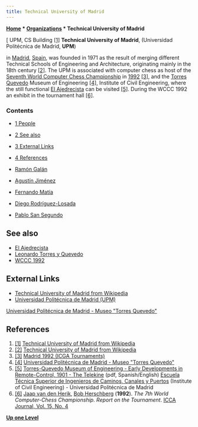```yaml
---
title: Technical University of Madrid
---
```

**[Home](Home "Home") \* [Organizations](Organizations "Organizations") \* Technical University of Madrid**



[ UPM, CS Building <a id="cite-note-1" href="#cite-ref-1">[1]</a>
**Technical University of Madrid**, (Universidad Politécnica de Madrid, **UPM**)  

in [Madrid](https://en.wikipedia.org/wiki/Madrid), [Spain](https://en.wikipedia.org/wiki/Spain), was founded in 1971 as the result of merging different Technical Schools of Engineering and Architecture, originating mainly in the 18th century <a id="cite-note-2" href="#cite-ref-2">[2]</a>. The UPM is associated with computer chess as host of the [Seventh World Computer Chess Championship](WCCC_1992 "WCCC 1992") in [1992](Timeline#1992 "Timeline") <a id="cite-note-3" href="#cite-ref-3">[3]</a>, and the [Torres Quevedo](Leonardo_Torres_y_Quevedo "Leonardo Torres y Quevedo") Museum of Engineering <a id="cite-note-4" href="#cite-ref-4">[4]</a>, Institute of Civil Engineering, where the still functional [El Ajedrecista](El_Ajedrecista "El Ajedrecista") can be visited <a id="cite-note-5" href="#cite-ref-5">[5]</a>. During the WCCC 1992 an exhibit in the tournament hall <a id="cite-note-6" href="#cite-ref-6">[6]</a>. 



### Contents


* [1 People](#people)
* [2 See also](#see-also)
* [3 External Links](#external-links)
* [4 References](#references)






* [Ramón Galán](Ram%C3%B3n_Gal%C3%A1n "Ramón Galán")
* [Agustín Jiménez](Agust%C3%ADn_Jim%C3%A9nez "Agustín Jiménez")
* [Fernando Matía](Fernando_Mat%C3%ADa "Fernando Matía")
* [Diego Rodríguez-Losada](Diego_Rodr%C3%ADguez-Losada "Diego Rodríguez-Losada")
* [Pablo San Segundo](Pablo_San_Segundo "Pablo San Segundo")


## See also


* [El Ajedrecista](El_Ajedrecista "El Ajedrecista")
* [Leonardo Torres y Quevedo](Leonardo_Torres_y_Quevedo "Leonardo Torres y Quevedo")
* [WCCC 1992](WCCC_1992 "WCCC 1992")


## External Links


* [Technical University of Madrid from Wikipedia](https://en.wikipedia.org/wiki/Technical_University_of_Madrid)
* [Universidad Politécnica de Madrid (UPM)](http://www.upm.es/internacional)


 [Universidad Politécnica de Madrid - Museo "Torres Quevedo"](http://www.upm.es/institucional/UPM/MuseosUPM/MuseoTorresQuevedo)
## References


1. <a id="cite-ref-1" href="#cite-note-1">[1]</a> [Technical University of Madrid from Wikipedia](https://en.wikipedia.org/wiki/Technical_University_of_Madrid)
2. <a id="cite-ref-2" href="#cite-note-2">[2]</a> [Technical University of Madrid from Wikipedia](https://en.wikipedia.org/wiki/Technical_University_of_Madrid)
3. <a id="cite-ref-3" href="#cite-note-3">[3]</a> [Madrid 1992 (ICGA Tournaments)](http://www.grappa.univ-lille3.fr/icga/event.php?id=20)
4. <a id="cite-ref-4" href="#cite-note-4">[4]</a> [Universidad Politécnica de Madrid - Museo "Torres Quevedo"](http://www.upm.es/institucional/UPM/MuseosUPM/MuseoTorresQuevedo)
 5. <a id="cite-ref-5" href="#cite-note-5">[5]</a> [Torres-Quevedo Museum of Engineering - Early Developments in Remote-Control, 1901 - The Telekine](http://www.torresquevedo.org/LTQ10/images/TelekinoMilestone2007.pdf) (pdf, Spanish/English) [Escuela Técnica Superior de Ingenieros de Caminos, Canales y Puertos](http://www.caminos.upm.es/) (Institute of Civil Engineering) - Universidad Politécnica de Madrid 
6. <a id="cite-ref-6" href="#cite-note-6">[6]</a> [Jaap van den Herik](Jaap_van_den_Herik "Jaap van den Herik"), [Bob Herschberg](Bob_Herschberg "Bob Herschberg") (**1992**). *The 7th World Computer-Chess Championship. Report on the Tournament*. [ICCA Journal, Vol. 15, No. 4](ICGA_Journal#15_4 "ICGA Journal")

**[Up one Level](Organizations "Organizations")**







 
